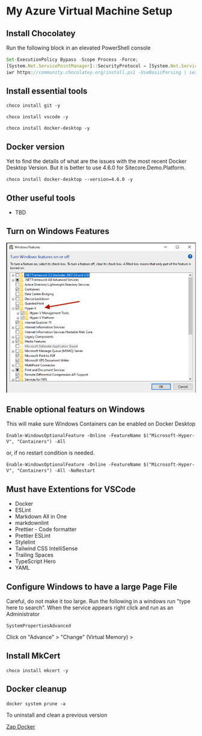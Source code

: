 # My Azure Virtual Machine Setup

## Install Chocolatey

Run the following block in an elevated PowerShell console
```javascript
Set-ExecutionPolicy Bypass -Scope Process -Force; 
[System.Net.ServicePointManager]::SecurityProtocol = [System.Net.ServicePointManager]::SecurityProtocol -bor 3072; 
iwr https://community.chocolatey.org/install.ps1 -UseBasicParsing | iex
```

## Install essential tools

```
choco install git -y
```

```
choco install vscode -y
```

```
choco install docker-desktop -y
```

## Docker version

Yet to find the details of what are the issues with the most recent Docker Desktop Version. But it is better to use 4.6.0 for Sitecore.Demo.Platform.

```
choco install docker-desktop --version=4.6.0 -y
```


## Other useful tools

- TBD

## Turn on Windows Features

![Windows features](images/turn-windows-features-on-or-off.png)

## Enable optional featurs on Windows

This will make sure Windows Containers can be enabled on Docker Desktop

```
Enable-WindowsOptionalFeature -Online -FeatureName $("Microsoft-Hyper-V", "Containers") -All
```
or, if no restart condition is needed.

```
Enable-WindowsOptionalFeature -Online -FeatureName $("Microsoft-Hyper-V", "Containers") -All -NoRestart
```


## Must have Extentions for VSCode

- Docker
- ESLint
- Markdown All in One
- markdownlint
- Prettier - Code formatter
- Prettier ESLint
- Stylelint
- Tailwind CSS IntelliSense
- Trailing Spaces
- TypeScript Hero
- YAML

## Configure Windows to have a large Page File

Careful, do not make it too large. Run the following in a windows run "type here to search". When the service appears right click and run as an Administrator

```
SystemPropertiesAdvanced
```

Click on "Advance" > "Change" (Virtual Memory) >  

## Install MkCert

```
choco install mkcert -y
```

## Docker cleanup

```
docker system prune -a
```
To uninstall and clean a previous version

<a href="https://github.com/moby/docker-ci-zap" target="_blank">Zap Docker</a>

